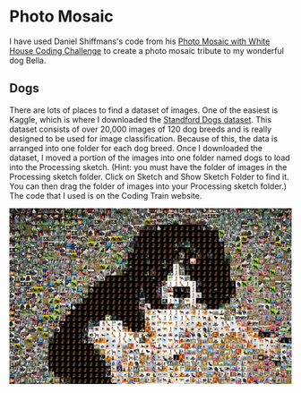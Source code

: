 # Photo Mosaic

I have used Daniel Shiffmans's code from his [Photo Mosaic with White House Coding Challenge](https://thecodingtrain.com/challenges/49-photo-mosaic-with-white-house-social-media-images)
to create a photo mosaic tribute to my wonderful dog Bella.

## Dogs

There are lots of places to find a dataset of images.  One of the easiest is Kaggle, which is where I downloaded the [Standford Dogs dataset](https://www.kaggle.com/datasets/jessicali9530/stanford-dogs-dataset).  This dataset consists of over 20,000 images of 120 dog breeds and is really designed to be used for image classification.  Because of this, the data is arranged into one folder for each dog breed. Once I downloaded the dataset, I moved a portion of the images into one folder named dogs to load into the Processing sketch.  (Hint:  you must have the folder of images in the Processing sketch folder.  Click on Sketch and Show Sketch Folder to find it. You can then drag the folder of images into your Processing sketch folder.)  The code that I used is on the Coding Train website.


![](assets/bella.png)